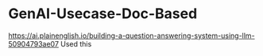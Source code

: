 # GenAI-Usecase-Doc-Based
https://ai.plainenglish.io/building-a-question-answering-system-using-llm-50904793ae07  Used this
